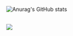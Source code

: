![Anurag's GitHub stats](https://github-readme-stats.vercel.app/api?username=gustavosantiagoo&show_icons=true&theme=dark)

<br>

<div> 
  <a href="https://instagram.com/itsgustavz" target="_blank"><img src="https://img.shields.io/badge/-Instagram-%23E4405F?style=for-the-badge&logo=instagram&logoColor=white" target="_blank"></a>
  
</div>
